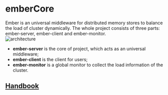 # emberCore
Ember is an universal middleware for distributed memory stores to balance the load of cluster dynamically. The whole project consists of three parts: ember-server, ember-client and ember-monitor.    
![architecture](http://7xw7bj.com1.z0.glb.clouddn.com/architecture.jpg)

- **ember-server** is the core of project, which acts as an universal middleware;
- **ember-client** is the client for users;
- **ember-monitor** is a global monitor to collect the load information of the cluster.

## [Handbook](http://7xw7bj.com1.z0.glb.clouddn.com/Ember-Handbook.pdf)
